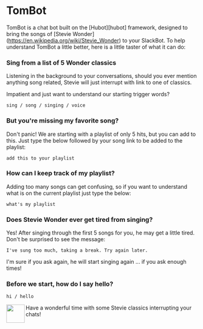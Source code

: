 # TomBot    

TomBot is a chat bot built on the \[Hubot\]\[hubot\] framework, designed to bring the songs of \[Stevie Wonder\](https://en.wikipedia.org/wiki/Stevie_Wonder) to your SlackBot. To help understand TomBot a little better, here is a little taster of what it can do:    

### Sing from a list of 5 Wonder classics    

Listening in the background to your conversations, should you ever mention anything song related, Stevie will just interrupt with link to one of classics.    

Impatient and just want to understand our starting trigger words?   

    sing / song / singing / voice   

### But you're missing my favorite song?    

Don't panic! We are starting with a playlist of only 5 hits, but you can add to this. Just type the below followed by your song link to be added to the playlist:   

    add this to your playlist  

### How can I keep track of my playlist?  

Adding too many songs can get confusing, so if you want to understand what is on the current playlist just type the below:   

    what's my playlist   

### Does Stevie Wonder ever get tired from singing?  

Yes! After singing through the first 5 songs for you, he may get a little tired. Don't be surprised to see the message:  
    
    I've sung too much, taking a break. Try again later.

I'm sure if you ask again, he will start singing again ... if you ask enough times!
  
### Before we start, how do I say hello?

    hi / hello  
 
  
<a href="url"><img src="https://upload.wikimedia.org/wikipedia/commons/5/54/Stevie_Wonder_1973.JPG" align="left" height="48" width="48" padding = "10px" ></a>

Have a wonderful time with some Stevie classics interrupting your chats!